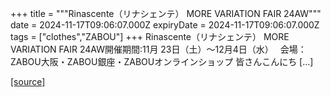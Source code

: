 +++
title = """Rinascente（リナシェンテ） MORE VARIATION FAIR 24AW"""
date = 2024-11-17T09:06:07.000Z
expiryDate = 2024-11-17T09:06:07.000Z
tags = ["clothes","ZABOU"]
+++
Rinascente（リナシェンテ） MORE VARIATION FAIR 24AW開催期間:11月 23日（土）～12月4日（水）　 会場：ZABOU大阪・ZABOU銀座・ZABOUオンラインショップ 皆さんこんにち \[…\]

[[source]](https://zabou.org/2024/11/17/312780/)
